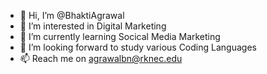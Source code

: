 - 👋 Hi, I’m @BhaktiAgrawal
- 👀 I’m interested in Digital Marketing
- 🌱 I’m currently learning Socical Media Marketing
- 💞️ I’m looking forward to study various Coding Languages
- 📫 Reach me on agrawalbn@rknec.edu

<!---
BhaktiAgrawal/BhaktiAgrawal is a ✨ special ✨ repository because its `README.md` (this file) appears on your GitHub profile.
You can click the Preview link to take a look at your changes.
--->
